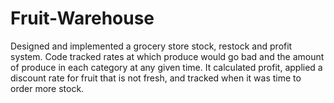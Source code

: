 # Fruit-Warehouse
Designed and implemented a grocery store stock, restock and profit system. 
Code tracked rates at which produce would go bad and the amount of produce in each category at any given time. 
It calculated profit, applied a discount rate for fruit that is not fresh, and tracked when it was time to order more stock.
